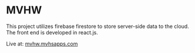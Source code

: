 # MVHW

This project utilizes firebase firestore to store server-side data to the cloud. The front end is developed in react.js.

Live at: [mvhw.mvhsapps.com](mvhw.mvhsapps.com)
